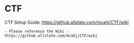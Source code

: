 # CTF


CTF Setup Guide: https://github.allstate.com/mcahj/CTF/wiki

	- Please reference the Wiki - https://github.allstate.com/mcahj/CTF/wiki
	

